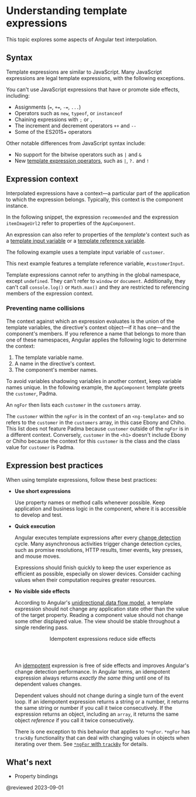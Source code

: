 <!-- Archived and no longer in the left nav. Still accessible to 3rd parties who linked to it. -->
# Understanding template expressions

This topic explores some aspects of Angular text interpolation.


## Syntax

Template expressions are similar to JavaScript.
Many JavaScript expressions are legal template expressions, with the following exceptions.

You can't use JavaScript expressions that have or promote side effects, including:

* Assignments (`=`, `+=`, `-=`, `...`)
* Operators such as `new`, `typeof`, or `instanceof`
* Chaining expressions with <code>;</code> or <code>,</code>
* The increment and decrement operators `++` and `--`
* Some of the ES2015+ operators

Other notable differences from JavaScript syntax include:

* No support for the bitwise operators such as `|` and `&`
* New [template expression operators](guide/template-expression-operators), such as `|`, `?.` and `!`

## Expression context

Interpolated expressions have a context&mdash;a particular part of the application to which the expression belongs.
Typically, this context is the component instance.

In the following snippet, the expression `recommended` and the expression `itemImageUrl2` refer to properties of the `AppComponent`.

<code-example path="interpolation/src/app/app.component.html" region="component-context" header="src/app/app.component.html"></code-example>

An expression can also refer to properties of the _template's_ context such as a [template input variable](guide/structural-directives#shorthand) or a [template reference variable](guide/template-reference-variables).

The following example uses a template input variable of `customer`.

<code-example path="interpolation/src/app/app.component.html" region="template-input-variable" header="src/app/app.component.html (template input variable)"></code-example>

This next example features a template reference variable, `#customerInput`.

<code-example path="interpolation/src/app/app.component.html" region="template-reference-variable" header="src/app/app.component.html (template reference variable)"></code-example>

<div class="alert is-helpful">

Template expressions cannot refer to anything in the global namespace, except `undefined`.
They can't refer to `window` or `document`.
Additionally, they can't call `console.log()` or `Math.max()` and they are restricted to referencing members of the expression context.

</div>

### Preventing name collisions

The context against which an expression evaluates is the union of the template variables, the directive's context object&mdash;if it has one&mdash;and the component's members.
If you reference a name that belongs to more than one of these namespaces, Angular applies the following logic to determine the context:

1. The template variable name.
1. A name in the directive's context.
1. The component's member names.

To avoid variables shadowing variables in another context, keep variable names unique.
In the following example, the `AppComponent` template greets the `customer`, Padma.

An `ngFor` then lists each `customer` in the `customers` array.

<code-example path="interpolation/src/app/app.component.1.ts" region="var-collision" header="src/app/app.component.ts"></code-example>

The `customer` within the `ngFor` is in the context of an `<ng-template>` and so refers to the `customer` in the `customers` array, in this case Ebony and Chiho.
This list does not feature Padma because `customer` outside of the `ngFor` is in a different context.
Conversely, `customer` in the `<h1>` doesn't include Ebony or Chiho because the context for this `customer` is the class and the class value for `customer` is Padma.

## Expression best practices

When using template expressions, follow these best practices:

* **Use short expressions**

  Use property names or method calls whenever possible.
  Keep application and business logic in the component, where it is accessible to develop and test.

* **Quick execution**

  Angular executes template expressions after every [change detection](guide/glossary#change-detection) cycle.
  Many asynchronous activities trigger change detection cycles, such as promise resolutions, HTTP results, timer events, key presses, and mouse moves.

  Expressions should finish quickly to keep the user experience as efficient as possible, especially on slower devices.
  Consider caching values when their computation requires greater resources.

* **No visible side effects**

  According to Angular's [unidirectional data flow model](guide/glossary#unidirectional-data-flow), a template expression should not change any application state other than the value of the target property.
  Reading a component value should not change some other displayed value.
  The view should be stable throughout a single rendering pass.

  <div class="callout is-important">
    <header>Idempotent expressions reduce side effects</header>

    An [idempotent](https://en.wikipedia.org/wiki/Idempotence) expression is free of side effects and improves Angular's change detection performance.
    In Angular terms, an idempotent expression always returns *exactly the same thing* until one of its dependent values changes.

    Dependent values should not change during a single turn of the event loop.
    If an idempotent expression returns a string or a number, it returns the same string or number if you call it twice consecutively.
    If the expression returns an object, including an `array`, it returns the same object *reference* if you call it twice consecutively.

  </div>

  <div class="alert is-important">

  There is one exception to this behavior that applies to `*ngFor`.
  `*ngFor` has `trackBy` functionality that can deal with changing values in objects when iterating over them.
  See [`*ngFor` with `trackBy`](guide/built-in-directives#ngfor-with-trackby) for details.

  </div>

## What's next

* Property bindings

@reviewed 2023-09-01
